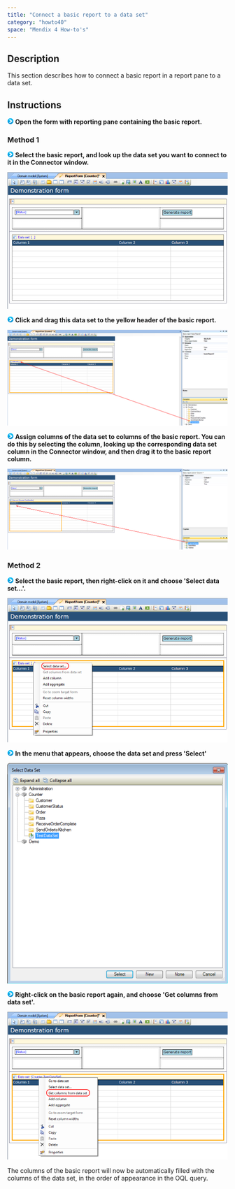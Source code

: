 ```yaml
---
title: "Connect a basic report to a data set"
category: "howto40"
space: "Mendix 4 How-to's"
---
```

## Description

This section describes how to connect a basic report in a report pane to a data set.

## Instructions

![](attachments/819203/917932.png) **Open the form with reporting pane containing the basic report.**

### Method 1

![](attachments/819203/917932.png) **Select the basic report, and look up the data set you want to connect to it in the Connector window.**

![](attachments/2621467/2752711.png)

![](attachments/819203/917932.png) **Click and drag this data set to the yellow header of the basic report.**

![](attachments/2621467/2752710.png)

![](attachments/819203/917932.png) **Assign columns of the data set to columns of the basic report. You can do this by selecting the column, looking up the corresponding data set column in the Connector window, and then drag it to the basic report column.**

![](attachments/2621467/2752713.png)

### Method 2

![](attachments/819203/917932.png) **Select the basic report, then right-click on it and choose 'Select data set...'.**

![](attachments/2621467/2752716.png)

![](attachments/819203/917932.png) **In the menu that appears, choose the data set and press 'Select'**

![](attachments/2621467/2752717.png)

![](attachments/819203/917932.png) **Right-click on the basic report again, and choose 'Get columns from data set'.**

![](attachments/2621467/2752712.png)

The columns of the basic report will now be automatically filled with the columns of the data set, in the order of appearance in the OQL query.

